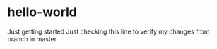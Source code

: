 # hello-world
Just getting started
Just checking this line to verify my changes from branch in master
